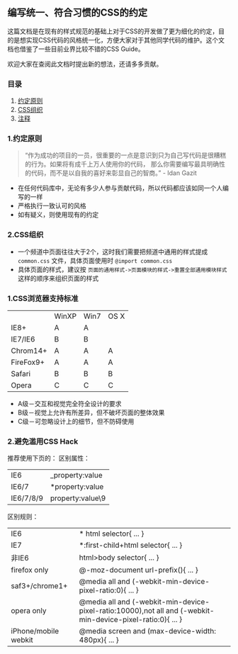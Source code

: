 ## 编写统一、符合习惯的CSS的约定

这篇文档是在现有的样式规范的基础上对于CSS的开发做了更为细化的约定，目的是想实现CSS代码的风格统一化，方便大家对于其他同学代码的维护。这个文档也借鉴了一些目前业界比较不错的CSS Guide。

欢迎大家在查阅此文档时提出新的想法，还请多多贡献。

### 目录

1. [约定原则](#general-principles)
2. [CSS组织](#css-organization)
3. [注释](#comments)

<a name="general-principles"></a>
### 1.约定原则

> “作为成功的项目的一员，很重要的一点是意识到只为自己写代码是很糟糕的行为。如果将有成千上万人使用你的代码，
> 那么你需要编写最具明确性的代码，而不是以自我的喜好来彰显自己的智商。” - Idan Gazit

* 在任何代码库中，无论有多少人参与贡献代码，所以代码都应该如同一个人编写的一样
* 严格执行一致认可的风格
* 如有疑义，则使用现有的约定

<a name="css-organization"></a>
### 2.CSS组织

* 一个频道中页面往往大于2个，这时我们需要把频道中通用的样式提成 `common.css` 文件，具体页面使用时 `@import common.css`
* 具体页面的样式，建议按 ` 页面的通用样式->页面模块的样式->重置全部通用模块样式 ` 这样的顺序来组织页面的样式





### 1.CSS浏览器支持标准 ###

<table>
<tr><td></td><td>WinXP</td><td>Win7</td><td>OS X</td></tr>
<tr><td>IE8+</td><td>A</td><td>A</td><td></td></tr>
<tr><td>IE7/IE6</td><td>B</td><td>B</td><td></td></tr>
<tr><td>Chrom14+</td><td>A</td><td>A</td><td>A</td></tr>
<tr><td>FireFox9+</td><td>A</td><td>A</td><td>A</td></tr>
<tr><td>Safari</td><td>B</td><td>B</td><td>B</td></tr>
<tr><td>Opera</td><td>C</td><td>C</td><td>C</td></tr>
</table>

+ A级－交互和视觉完全符全设计的要求</li>
+ B级－视觉上允许有所差异，但不破坏页面的整体效果</li>
+ C级－可忽略设计上的细节，但不防碍使用</li>

### 2.避免滥用CSS Hack ###

推荐使用下页的：
区别属性：
<table>
  <tr>
    <td>IE6</td>
    <td>_property:value</td>
  </tr>
  <tr>
    <td>IE6/7</td>
    <td>*property:value</td>
  </tr>
  <tr>
    <td>IE6/7/8/9</td>
    <td>property:value\9</td>
  </tr>
</table>
区别规则：
<table>
  <tr>
    <td>IE6</td>
    <td>* html selector{ ... }</td>
  </tr>
  <tr>
    <td>IE7</td>
    <td>*:first-child+html selector{ ... }</td>
  </tr>
  <tr>
    <td>非IE6</td>
    <td>html>body selector{ ... }</td>
  </tr>
  <tr>
    <td>firefox only</td>
    <td>@-moz-document url-prefix(){ ... }</td>
  </tr>
  <tr>
    <td>saf3+/chrome1+</td>
    <td>@media all and (-webkit-min-device-pixel-ratio:0){ ... }</td>
  </tr>
  <tr>
    <td>opera only</td>
    <td>@media all and (-webkit-min-device-pixel-ratio:10000),not all and (-webkit-min-device-pixel-ratio:0){ ... }</td>
  </tr>
  <tr>
    <td>iPhone/mobile webkit</td>
    <td>@media screen and (max-device-width: 480px){ ... }</td>
  </tr>
</table>